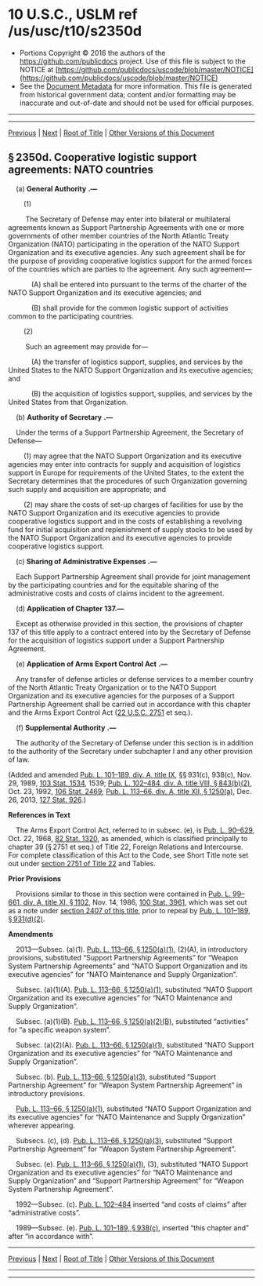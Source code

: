 ---
---

# 10 U.S.C., USLM ref /us/usc/t10/s2350d

* Portions Copyright © 2016 the authors of the https://github.com/publicdocs project.
  Use of this file is subject to the NOTICE at [https://github.com/publicdocs/uscode/blob/master/NOTICE](https://github.com/publicdocs/uscode/blob/master/NOTICE)
* See the [Document Metadata](././../../../../../../..//README.md) for more information.
  This file is generated from historical government data; content and/or formatting may be inaccurate and out-of-date and should not be used for official purposes.

----------
----------

[Previous](./../../../../../../..//us/usc/t10/stA/ptIV/ch138/schII/m__us_usc_t10_s2350c.md) | [Next](./../../../../../../..//us/usc/t10/stA/ptIV/ch138/schII/m__us_usc_t10_s2350e.md) | [Root of Title](./../../../../../../../) | [Other Versions of this Document](https://publicdocs.github.io/go/links?ns=uslm&ref=%2Fus%2Fusc%2Ft10%2Fs2350d)

## § 2350d. Cooperative logistic support agreements: NATO countries

    (a)  __General Authority__  __.—__ 

        (1)

         The Secretary of Defense may enter into bilateral or multilateral agreements known as Support Partnership Agreements with one or more governments of other member countries of the North Atlantic Treaty Organization (NATO) participating in the operation of the NATO Support Organization and its executive agencies. Any such agreement shall be for the purpose of providing cooperative logistics support for the armed forces of the countries which are parties to the agreement. Any such agreement—

            (A) shall be entered into pursuant to the terms of the charter of the NATO Support Organization and its executive agencies; and

            (B) shall provide for the common logistic support of activities common to the participating countries.

        (2)

         Such an agreement may provide for—

            (A) the transfer of logistics support, supplies, and services by the United States to the NATO Support Organization and its executive agencies; and

            (B) the acquisition of logistics support, supplies, and services by the United States from that Organization.

    (b)  __Authority of Secretary__  __.—__ 

    Under the terms of a Support Partnership Agreement, the Secretary of Defense—

        (1) may agree that the NATO Support Organization and its executive agencies may enter into contracts for supply and acquisition of logistics support in Europe for requirements of the United States, to the extent the Secretary determines that the procedures of such Organization governing such supply and acquisition are appropriate; and

        (2) may share the costs of set-up charges of facilities for use by the NATO Support Organization and its executive agencies to provide cooperative logistics support and in the costs of establishing a revolving fund for initial acquisition and replenishment of supply stocks to be used by the NATO Support Organization and its executive agencies to provide cooperative logistics support.

    (c)  __Sharing of Administrative Expenses__  __.—__ 

    Each Support Partnership Agreement shall provide for joint management by the participating countries and for the equitable sharing of the administrative costs and costs of claims incident to the agreement.

    (d)  __Application of Chapter__  __137.—__ 

    Except as otherwise provided in this section, the provisions of chapter 137 of this title apply to a contract entered into by the Secretary of Defense for the acquisition of logistics support under a Support Partnership Agreement.

    (e)  __Application of Arms Export Control Act__  __.—__ 

    Any transfer of defense articles or defense services to a member country of the North Atlantic Treaty Organization or to the NATO Support Organization and its executive agencies for the purposes of a Support Partnership Agreement shall be carried out in accordance with this chapter and the Arms Export Control Act ([22 U.S.C. 2751][/us/usc/t22/s2751] et seq.).

    (f)  __Supplemental Authority__  __.—__ 

    The authority of the Secretary of Defense under this section is in addition to the authority of the Secretary under subchapter I and any other provision of law.

(Added and amended [Pub. L. 101–189, div. A, title IX][/us/pl/101/189], §§ 931(c), 938(c), Nov. 29, 1989, [103 Stat. 1534][/us/stat/103/1534], 1539; [Pub. L. 102–484, div. A, title VIII, § 843(b)(2)][/us/pl/102/484/s843/b/2], Oct. 23, 1992, [106 Stat. 2469][/us/stat/106/2469]; [Pub. L. 113–66, div. A, title XII, § 1250(a)][/us/pl/113/66/s1250/a], Dec. 26, 2013, [127 Stat. 926][/us/stat/127/926].)

 __References in Text__ 

    The Arms Export Control Act, referred to in subsec. (e), is [Pub. L. 90–629][/us/pl/90/629], Oct. 22, 1968, [82 Stat. 1320][/us/stat/82/1320], as amended, which is classified principally to chapter 39 (§ 2751 et seq.) of Title 22, Foreign Relations and Intercourse. For complete classification of this Act to the Code, see Short Title note set out under [section 2751 of Title 22][/us/usc/t22/s2751] and Tables.

 __Prior Provisions__ 

    Provisions similar to those in this section were contained in [Pub. L. 99–661, div. A, title XI, § 1102][/us/pl/99/661/s1102], Nov. 14, 1986, [100 Stat. 3961][/us/stat/100/3961], which was set out as a note under [section 2407 of this title][/us/usc/t10/s2407], prior to repeal by [Pub. L. 101–189, § 931(d)(2)][/us/pl/101/189/s931/d/2].

 __Amendments__ 

    2013—Subsec. (a)(1). [Pub. L. 113–66, § 1250(a)(1)][/us/pl/113/66/s1250/a/1], (2)(A), in introductory provisions, substituted “Support Partnership Agreements” for “Weapon System Partnership Agreements” and “NATO Support Organization and its executive agencies” for “NATO Maintenance and Supply Organization”.

    Subsec. (a)(1)(A). [Pub. L. 113–66, § 1250(a)(1)][/us/pl/113/66/s1250/a/1], substituted “NATO Support Organization and its executive agencies” for “NATO Maintenance and Supply Organization”.

    Subsec. (a)(1)(B). [Pub. L. 113–66, § 1250(a)(2)(B)][/us/pl/113/66/s1250/a/2/B], substituted “activities” for “a specific weapon system”.

    Subsec. (a)(2)(A). [Pub. L. 113–66, § 1250(a)(1)][/us/pl/113/66/s1250/a/1], substituted “NATO Support Organization and its executive agencies” for “NATO Maintenance and Supply Organization”.

    Subsec. (b). [Pub. L. 113–66, § 1250(a)(3)][/us/pl/113/66/s1250/a/3], substituted “Support Partnership Agreement” for “Weapon System Partnership Agreement” in introductory provisions.

    [Pub. L. 113–66, § 1250(a)(1)][/us/pl/113/66/s1250/a/1], substituted “NATO Support Organization and its executive agencies” for “NATO Maintenance and Supply Organization” wherever appearing.

    Subsecs. (c), (d). [Pub. L. 113–66, § 1250(a)(3)][/us/pl/113/66/s1250/a/3], substituted “Support Partnership Agreement” for “Weapon System Partnership Agreement”.

    Subsec. (e). [Pub. L. 113–66, § 1250(a)(1)][/us/pl/113/66/s1250/a/1], (3), substituted “NATO Support Organization and its executive agencies” for “NATO Maintenance and Supply Organization” and “Support Partnership Agreement” for “Weapon System Partnership Agreement”.

    1992—Subsec. (c). [Pub. L. 102–484][/us/pl/102/484] inserted “and costs of claims” after “administrative costs”.

    1989—Subsec. (e). [Pub. L. 101–189, § 938(c)][/us/pl/101/189/s938/c], inserted “this chapter and” after “in accordance with”.

----------

[Previous](./../../../../../../..//us/usc/t10/stA/ptIV/ch138/schII/m__us_usc_t10_s2350c.md) | [Next](./../../../../../../..//us/usc/t10/stA/ptIV/ch138/schII/m__us_usc_t10_s2350e.md) | [Root of Title](./../../../../../../../) | [Other Versions of this Document](https://publicdocs.github.io/go/links?ns=uslm&ref=%2Fus%2Fusc%2Ft10%2Fs2350d)

----------
----------

[/us/usc/t22/s2751]: https://publicdocs.github.io/go/links?ns=uslm&ref=%2Fus%2Fusc%2Ft22%2Fs2751
[/us/pl/101/189]: https://publicdocs.github.io/go/links?ns=uslm&ref=%2Fus%2Fpl%2F101%2F189
[/us/stat/103/1534]: https://publicdocs.github.io/go/links?ns=uslm&ref=%2Fus%2Fstat%2F103%2F1534
[/us/pl/102/484/s843/b/2]: https://publicdocs.github.io/go/links?ns=uslm&ref=%2Fus%2Fpl%2F102%2F484%2Fs843%2Fb%2F2
[/us/stat/106/2469]: https://publicdocs.github.io/go/links?ns=uslm&ref=%2Fus%2Fstat%2F106%2F2469
[/us/pl/113/66/s1250/a]: https://publicdocs.github.io/go/links?ns=uslm&ref=%2Fus%2Fpl%2F113%2F66%2Fs1250%2Fa
[/us/stat/127/926]: https://publicdocs.github.io/go/links?ns=uslm&ref=%2Fus%2Fstat%2F127%2F926
[/us/pl/90/629]: https://publicdocs.github.io/go/links?ns=uslm&ref=%2Fus%2Fpl%2F90%2F629
[/us/stat/82/1320]: https://publicdocs.github.io/go/links?ns=uslm&ref=%2Fus%2Fstat%2F82%2F1320
[/us/usc/t22/s2751]: https://publicdocs.github.io/go/links?ns=uslm&ref=%2Fus%2Fusc%2Ft22%2Fs2751
[/us/pl/99/661/s1102]: https://publicdocs.github.io/go/links?ns=uslm&ref=%2Fus%2Fpl%2F99%2F661%2Fs1102
[/us/stat/100/3961]: https://publicdocs.github.io/go/links?ns=uslm&ref=%2Fus%2Fstat%2F100%2F3961
[/us/usc/t10/s2407]: https://publicdocs.github.io/go/links?ns=uslm&ref=%2Fus%2Fusc%2Ft10%2Fs2407
[/us/pl/101/189/s931/d/2]: https://publicdocs.github.io/go/links?ns=uslm&ref=%2Fus%2Fpl%2F101%2F189%2Fs931%2Fd%2F2
[/us/pl/113/66/s1250/a/1]: https://publicdocs.github.io/go/links?ns=uslm&ref=%2Fus%2Fpl%2F113%2F66%2Fs1250%2Fa%2F1
[/us/pl/113/66/s1250/a/1]: https://publicdocs.github.io/go/links?ns=uslm&ref=%2Fus%2Fpl%2F113%2F66%2Fs1250%2Fa%2F1
[/us/pl/113/66/s1250/a/2/B]: https://publicdocs.github.io/go/links?ns=uslm&ref=%2Fus%2Fpl%2F113%2F66%2Fs1250%2Fa%2F2%2FB
[/us/pl/113/66/s1250/a/1]: https://publicdocs.github.io/go/links?ns=uslm&ref=%2Fus%2Fpl%2F113%2F66%2Fs1250%2Fa%2F1
[/us/pl/113/66/s1250/a/3]: https://publicdocs.github.io/go/links?ns=uslm&ref=%2Fus%2Fpl%2F113%2F66%2Fs1250%2Fa%2F3
[/us/pl/113/66/s1250/a/1]: https://publicdocs.github.io/go/links?ns=uslm&ref=%2Fus%2Fpl%2F113%2F66%2Fs1250%2Fa%2F1
[/us/pl/113/66/s1250/a/3]: https://publicdocs.github.io/go/links?ns=uslm&ref=%2Fus%2Fpl%2F113%2F66%2Fs1250%2Fa%2F3
[/us/pl/113/66/s1250/a/1]: https://publicdocs.github.io/go/links?ns=uslm&ref=%2Fus%2Fpl%2F113%2F66%2Fs1250%2Fa%2F1
[/us/pl/102/484]: https://publicdocs.github.io/go/links?ns=uslm&ref=%2Fus%2Fpl%2F102%2F484
[/us/pl/101/189/s938/c]: https://publicdocs.github.io/go/links?ns=uslm&ref=%2Fus%2Fpl%2F101%2F189%2Fs938%2Fc


